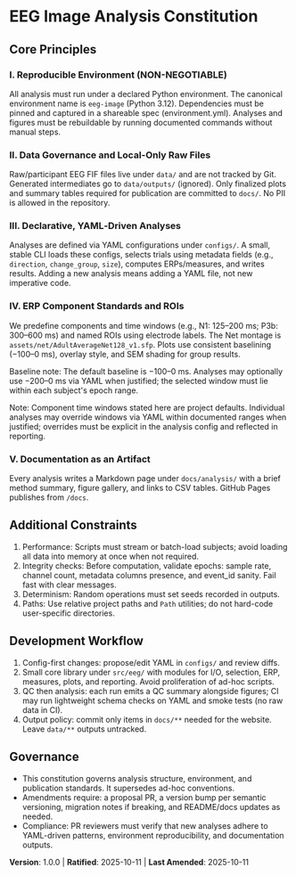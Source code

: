 <!--
Sync Impact Report
- Version change: (none) -> 1.0.0
- Modified principles: Initial creation
- Added sections: Core Principles, Additional Constraints, Development Workflow, Governance
- Removed sections: None
- Templates requiring updates (pending):
  - .specify/templates/plan-template.md
  - .specify/templates/spec-template.md
  - .specify/templates/tasks-template.md
- Follow-up TODOs:
  - TODO(ENV_FILE): Add environment.yml for `numbers-eeg` with exact versions
  - TODO(CONFIGS): Add configs/electrodes.yaml, components.yaml, analyses/*.yaml
  - TODO(MAPPINGS): Optional mapping from numeric event labels to descriptive names
-->

# EEG Image Analysis Constitution

## Core Principles

### I. Reproducible Environment (NON-NEGOTIABLE)
All analysis must run under a declared Python environment. The canonical
environment name is `eeg-image` (Python 3.12). Dependencies must be pinned and
captured in a shareable spec (environment.yml). Analyses and figures must be
rebuildable by running documented commands without manual steps.

### II. Data Governance and Local-Only Raw Files
Raw/participant EEG FIF files live under `data/` and are not tracked by Git.
Generated intermediates go to `data/outputs/` (ignored). Only finalized plots
and summary tables required for publication are committed to `docs/`.
No PII is allowed in the repository.

### III. Declarative, YAML‑Driven Analyses
Analyses are defined via YAML configurations under `configs/`. A small, stable
CLI loads these configs, selects trials using metadata fields (e.g.,
`direction`, `change_group`, `size`), computes ERPs/measures, and writes
results. Adding a new analysis means adding a YAML file, not new imperative
code.

### IV. ERP Component Standards and ROIs
We predefine components and time windows (e.g., N1: 125–200 ms; P3b: 300–600 ms)
and named ROIs using electrode labels. The Net montage is
`assets/net/AdultAverageNet128_v1.sfp`. Plots use consistent baselining (−100–0 ms),
overlay style, and SEM shading for group results.

Baseline note: The default baseline is −100–0 ms. Analyses may optionally use −200–0 ms via YAML when justified; the selected window must lie within each subject's epoch range.

Note: Component time windows stated here are project defaults. Individual analyses
may override windows via YAML within documented ranges when justified; overrides
must be explicit in the analysis config and reflected in reporting.

### V. Documentation as an Artifact
Every analysis writes a Markdown page under `docs/analysis/` with a brief method
summary, figure gallery, and links to CSV tables. GitHub Pages publishes from
`/docs`.

## Additional Constraints

1. Performance: Scripts must stream or batch-load subjects; avoid loading all
   data into memory at once when not required.
2. Integrity checks: Before computation, validate epochs: sample rate, channel
   count, metadata columns presence, and event_id sanity. Fail fast with clear
   messages.
3. Determinism: Random operations must set seeds recorded in outputs.
4. Paths: Use relative project paths and `Path` utilities; do not hard-code
   user-specific directories.

## Development Workflow

1. Config-first changes: propose/edit YAML in `configs/` and review diffs.
2. Small core library under `src/eeg/` with modules for I/O, selection, ERP,
   measures, plots, and reporting. Avoid proliferation of ad-hoc scripts.
3. QC then analysis: each run emits a QC summary alongside figures; CI may run
   lightweight schema checks on YAML and smoke tests (no raw data in CI).
4. Output policy: commit only items in `docs/**` needed for the website. Leave
   `data/**` outputs untracked.

## Governance

- This constitution governs analysis structure, environment, and publication
  standards. It supersedes ad-hoc conventions.
- Amendments require: a proposal PR, a version bump per semantic versioning,
  migration notes if breaking, and README/docs updates as needed.
- Compliance: PR reviewers must verify that new analyses adhere to YAML-driven
  patterns, environment reproducibility, and documentation outputs.

**Version**: 1.0.0 | **Ratified**: 2025-10-11 | **Last Amended**: 2025-10-11


